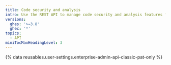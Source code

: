 ```yaml
---
title: Code security and analysis
intro: Use the REST API to manage code security and analysis features for your enterprise.
versions:
  ghes: '>=3.8'
  ghec: '*'
topics:
  - API
miniTocMaxHeadingLevel: 3
---
```


{% data reusables.user-settings.enterprise-admin-api-classic-pat-only %}
